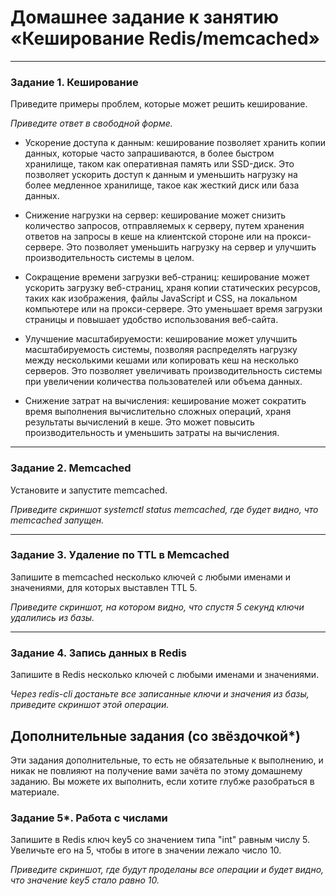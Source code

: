 # Домашнее задание к занятию «Кеширование Redis/memcached»

<!--

### Инструкция по выполнению домашнего задания

1. Сделайте fork [репозитория c шаблоном решения](https://github.com/netology-code/sys-pattern-homework) к себе в Github и переименуйте его по названию или номеру занятия, например, https://github.com/имя-вашего-репозитория/gitlab-hw или https://github.com/имя-вашего-репозитория/8-03-hw).
2. Выполните клонирование этого репозитория к себе на ПК с помощью команды `git clone`.
3. Выполните домашнее задание и заполните у себя локально этот файл README.md:
   - впишите вверху название занятия и ваши фамилию и имя;
   - в каждом задании добавьте решение в требуемом виде: текст/код/скриншоты/ссылка;
   - для корректного добавления скриншотов воспользуйтесь инструкцией [«Как вставить скриншот в шаблон с решением»](https://github.com/netology-code/sys-pattern-homework/blob/main/screen-instruction.md);
   - при оформлении используйте возможности языка разметки md. Коротко об этом можно посмотреть в [инструкции по MarkDown](https://github.com/netology-code/sys-pattern-homework/blob/main/md-instruction.md).
4. После завершения работы над домашним заданием сделайте коммит (`git commit -m "comment"`) и отправьте его на Github (`git push origin`).
5. Для проверки домашнего задания преподавателем в личном кабинете прикрепите и отправьте ссылку на решение в виде md-файла в вашем Github.
6. Любые вопросы задавайте в чате учебной группы и/или в разделе «Вопросы по заданию» в личном кабинете.

Желаем успехов в выполнении домашнего задания.

-->

---

### Задание 1. Кеширование 

Приведите примеры проблем, которые может решить кеширование. 

*Приведите ответ в свободной форме.*


- Ускорение доступа к данным: кеширование позволяет хранить копии данных, которые часто запрашиваются, в более быстром хранилище, таком как оперативная память или SSD-диск. Это позволяет ускорить доступ к данным и уменьшить нагрузку на более медленное хранилище, такое как жесткий диск или база данных.

- Снижение нагрузки на сервер: кеширование может снизить количество запросов, отправляемых к серверу, путем хранения ответов на запросы в кеше на клиентской стороне или на прокси-сервере. Это позволяет уменьшить нагрузку на сервер и улучшить производительность системы в целом.

- Сокращение времени загрузки веб-страниц: кеширование может ускорить загрузку веб-страниц, храня копии статических ресурсов, таких как изображения, файлы JavaScript и CSS, на локальном компьютере или на прокси-сервере. Это уменьшает время загрузки страницы и повышает удобство использования веб-сайта.

- Улучшение масштабируемости: кеширование может улучшить масштабируемость системы, позволяя распределять нагрузку между несколькими кешами или копировать кеш на несколько серверов. Это позволяет увеличивать производительность системы при увеличении количества пользователей или объема данных.

- Снижение затрат на вычисления: кеширование может сократить время выполнения вычислительно сложных операций, храня результаты вычислений в кеше. Это может повысить производительность и уменьшить затраты на вычисления.

---

### Задание 2. Memcached

Установите и запустите memcached.

*Приведите скриншот systemctl status memcached, где будет видно, что memcached запущен.*

---

### Задание 3. Удаление по TTL в Memcached

Запишите в memcached несколько ключей с любыми именами и значениями, для которых выставлен TTL 5. 

*Приведите скриншот, на котором видно, что спустя 5 секунд ключи удалились из базы.*

---

### Задание 4. Запись данных в Redis

Запишите в Redis несколько ключей с любыми именами и значениями. 

*Через redis-cli достаньте все записанные ключи и значения из базы, приведите скриншот этой операции.*


## Дополнительные задания (со звёздочкой*)
Эти задания дополнительные, то есть не обязательные к выполнению, и никак не повлияют на получение вами зачёта по этому домашнему заданию. Вы можете их выполнить, если хотите глубже разобраться в материале.

### Задание 5*. Работа с числами 

Запишите в Redis ключ key5 со значением типа "int" равным числу 5. Увеличьте его на 5, чтобы в итоге в значении лежало число 10.  

*Приведите скриншот, где будут проделаны все операции и будет видно, что значение key5 стало равно 10.*

